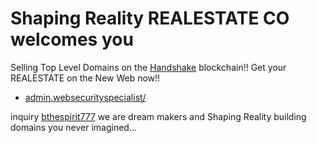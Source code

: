 # Shaping Reality REALESTATE CO welcomes you

Selling Top Level Domains on the [Handshake](https://handshake.org/) blockchain!! Get your REALESTATE on the New Web now!!

- [admin.websecurityspecialist/](http://admin.websecurityspecialist/)

inquiry [bthespirit777](https://protonmail.com) we are dream makers and Shaping Reality building domains you never imagined...
